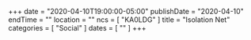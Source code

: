 +++
date = "2020-04-10T19:00:00-05:00"
publishDate = "2020-04-10"
endTime = ""
location = ""
ncs = [ "KA0LDG" ]
title = "Isolation Net"
categories = [ "Social" ]
dates = [ "" ]
+++
